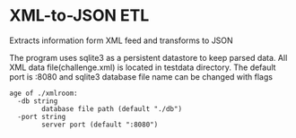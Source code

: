 XML-to-JSON ETL
===============

Extracts information form XML feed and transforms to JSON

The program uses sqlite3 as a persistent datastore to keep parsed data.
All XML data file(challenge.xml) is located in testdata directory.
The default port is :8080 and sqlite3 database file name can be changed with flags
```
age of ./xmlroom:
  -db string
        database file path (default "./db")
  -port string
        server port (default ":8080")

```

